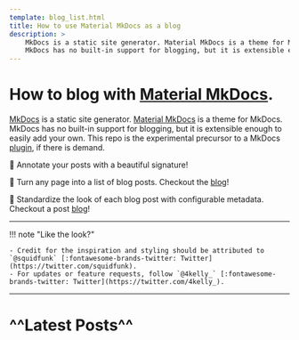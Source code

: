 ```yaml
---
template: blog_list.html
title: How to use Material MkDocs as a blog
description: > 
    MkDocs is a static site generator. Material MkDocs is a theme for MkDocs.
    MkDocs has no built-in support for blogging, but it is extensible enough to easily add your own.
---
```


# How to blog with [Material MkDocs](https://squidfunk.github.io/mkdocs-material/).

[MkDocs](https://www.mkdocs.org) is a static site generator. 
[Material MkDocs](https://squidfunk.github.io/mkdocs-material/) is a theme for MkDocs.
MkDocs has no built-in support for blogging, but it is extensible enough to easily add your own. 
This repo is the experimental precursor to a MkDocs [plugin](https://www.mkdocs.org/dev-guide/plugins/), 
if there is demand.

:rocket: Annotate your posts with a beautiful signature!

:rocket: Turn any page into a list of blog posts. Checkout the [blog](/blog)! 

:rocket: Standardize the look of each blog post with configurable metadata. Checkout a post [blog](/blog/subtopic/boring_post)! 

--- 

!!! note "Like the look?"

    - Credit for the inspiration and styling should be attributed to `@squidfunk` [:fontawesome-brands-twitter: Twitter](https://twitter.com/squidfunk).
    - For updates or feature requests, follow `@4kelly_` [:fontawesome-brands-twitter: Twitter](https://twitter.com/4kelly_).

---

# ^^Latest Posts^^